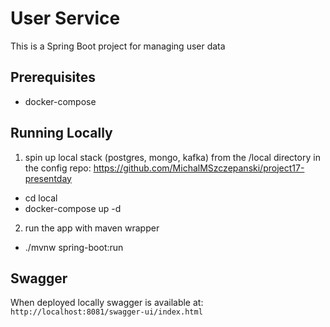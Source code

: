# User Service

This is a Spring Boot project for managing user data

## Prerequisites

- docker-compose

## Running Locally

1. spin up local stack (postgres, mongo, kafka) from the /local directory in the config repo:
   https://github.com/MichalMSzczepanski/project17-presentday
- cd local
- docker-compose up -d 
2. run the app with maven wrapper
- ./mvnw spring-boot:run

## Swagger

When deployed locally swagger is available at: `http://localhost:8081/swagger-ui/index.html`

